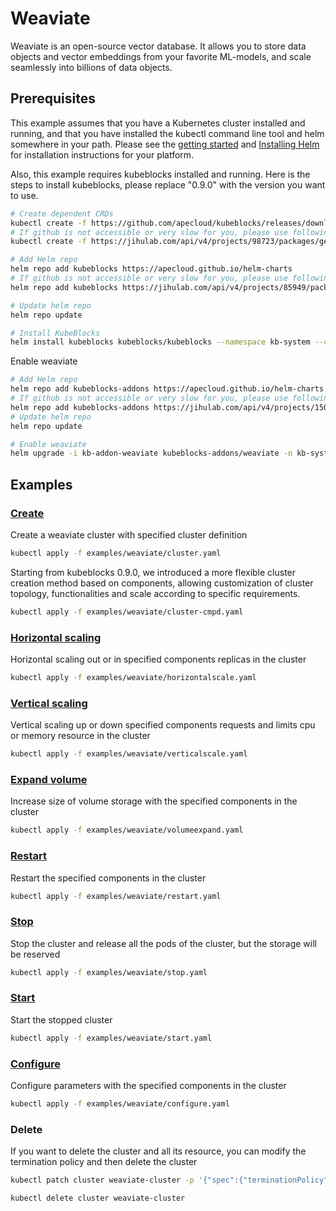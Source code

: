 # Weaviate

Weaviate is an open-source vector database. It allows you to store data objects and vector embeddings from your favorite ML-models, and scale seamlessly into billions of data objects.

## Prerequisites

This example assumes that you have a Kubernetes cluster installed and running, and that you have installed the kubectl command line tool and helm somewhere in your path. Please see the [getting started](https://kubernetes.io/docs/setup/)  and [Installing Helm](https://helm.sh/docs/intro/install/) for installation instructions for your platform.

Also, this example requires kubeblocks installed and running. Here is the steps to install kubeblocks, please replace "0.9.0" with the version you want to use.
```bash
# Create dependent CRDs
kubectl create -f https://github.com/apecloud/kubeblocks/releases/download/v0.9.0/kubeblocks_crds.yaml
# If github is not accessible or very slow for you, please use following command instead
kubectl create -f https://jihulab.com/api/v4/projects/98723/packages/generic/kubeblocks/v0.9.0/kubeblocks_crds.yaml

# Add Helm repo 
helm repo add kubeblocks https://apecloud.github.io/helm-charts
# If github is not accessible or very slow for you, please use following repo instead
helm repo add kubeblocks https://jihulab.com/api/v4/projects/85949/packages/helm/stable

# Update helm repo
helm repo update

# Install KubeBlocks
helm install kubeblocks kubeblocks/kubeblocks --namespace kb-system --create-namespace --version="0.9.0"
```
Enable weaviate
```bash
# Add Helm repo 
helm repo add kubeblocks-addons https://apecloud.github.io/helm-charts
# If github is not accessible or very slow for you, please use following repo instead
helm repo add kubeblocks-addons https://jihulab.com/api/v4/projects/150246/packages/helm/stable
# Update helm repo
helm repo update

# Enable weaviate 
helm upgrade -i kb-addon-weaviate kubeblocks-addons/weaviate -n kb-system  
``` 

## Examples

### [Create](cluster.yaml) 
Create a weaviate cluster with specified cluster definition 
```bash
kubectl apply -f examples/weaviate/cluster.yaml
```
Starting from kubeblocks 0.9.0, we introduced a more flexible cluster creation method based on components, allowing customization of cluster topology, functionalities and scale according to specific requirements.
```bash
kubectl apply -f examples/weaviate/cluster-cmpd.yaml
```
### [Horizontal scaling](horizontalscale.yaml)
Horizontal scaling out or in specified components replicas in the cluster
```bash
kubectl apply -f examples/weaviate/horizontalscale.yaml
```

### [Vertical scaling](verticalscale.yaml)
Vertical scaling up or down specified components requests and limits cpu or memory resource in the cluster
```bash
kubectl apply -f examples/weaviate/verticalscale.yaml
```

### [Expand volume](volumeexpand.yaml)
Increase size of volume storage with the specified components in the cluster
```bash
kubectl apply -f examples/weaviate/volumeexpand.yaml
```

### [Restart](restart.yaml)
Restart the specified components in the cluster
```bash
kubectl apply -f examples/weaviate/restart.yaml
```

### [Stop](stop.yaml)
Stop the cluster and release all the pods of the cluster, but the storage will be reserved
```bash
kubectl apply -f examples/weaviate/stop.yaml
```

### [Start](start.yaml)
Start the stopped cluster
```bash
kubectl apply -f examples/weaviate/start.yaml
```

### [Configure](configure.yaml)
Configure parameters with the specified components in the cluster
```bash
kubectl apply -f examples/weaviate/configure.yaml
```

### Delete
If you want to delete the cluster and all its resource, you can modify the termination policy and then delete the cluster
```bash
kubectl patch cluster weaviate-cluster -p '{"spec":{"terminationPolicy":"WipeOut"}}' --type="merge"

kubectl delete cluster weaviate-cluster
```
